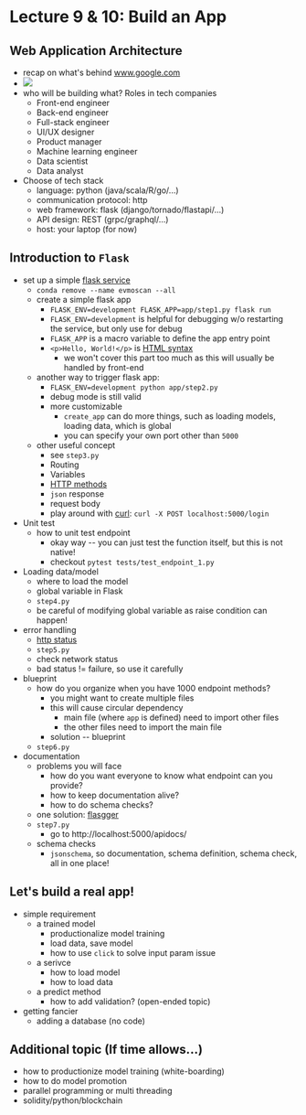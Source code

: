 # Lecture 9 & 10: Build an App

## Web Application Architecture
- recap on what's behind www.google.com
- ![](https://www.velvetech.com/wp-content/uploads/2021/07/web-architecture-diagram.jpg)
- who will be building what? Roles in tech companies
  - Front-end engineer
  - Back-end engineer
  - Full-stack engineer
  - UI/UX designer
  - Product manager
  - Machine learning engineer
  - Data scientist
  - Data analyst
- Choose of tech stack
  - language: python (java/scala/R/go/...)
  - communication protocol: http
  - web framework: flask (django/tornado/flastapi/...)
  - API design: REST (grpc/graphql/...)
  - host: your laptop (for now)
      
## Introduction to `Flask`
- set up a simple [flask service](https://flask.palletsprojects.com/en/2.0.x/)
  - `conda remove --name evmoscan --all`
  - create a simple flask app
    - `FLASK_ENV=development FLASK_APP=app/step1.py flask run`
    - `FLASK_ENV=development` is helpful for debugging w/o restarting the service, but only use for debug
    - `FLASK_APP` is a macro variable to define the app entry point
    - `<p>Hello, World!</p>` is [HTML syntax](https://www.w3schools.com/html/html5_syntax.asp)
      - we won't cover this part too much as this will usually be handled by front-end
  - another way to trigger flask app:
    - `FLASK_ENV=development python app/step2.py`
    - debug mode is still valid
    - more customizable
      - `create_app` can do more things, such as loading models, loading data, which is global
      - you can specify your own port other than `5000`
  - other useful concept  
    - see `step3.py`
    - Routing
    - Variables
    - [HTTP methods](https://developer.mozilla.org/en-US/docs/Web/HTTP/Methods)
    - `json` response
    - request body  
    - play around with [curl](https://www.keycdn.com/support/popular-curl-examples): `curl -X POST localhost:5000/login`
- Unit test
  - how to unit test endpoint
    - okay way -- you can just test the function itself, but this is not native!
    - checkout `pytest tests/test_endpoint_1.py`
- Loading data/model
  - where to load the model
  - global variable in Flask
  - `step4.py`
  - be careful of modifying global variable as raise condition can happen!
- error handling
  - [http status](https://developer.mozilla.org/en-US/docs/Web/HTTP/Status)
  - `step5.py`
  - check network status
  - bad status != failure, so use it carefully
- blueprint
  - how do you organize when you have 1000 endpoint methods?
    - you might want to create multiple files
    - this will cause circular dependency
      - main file (where `app` is defined) need to import other files
      - the other files need to import the main file
    - solution -- blueprint
  - `step6.py`
- documentation
  - problems you will face
    - how do you want everyone to know what endpoint can you provide?
    - how to keep documentation alive?
    - how to do schema checks?
  - one solution: [flasgger](https://github.com/flasgger/flasgger)
  - `step7.py`
    - go to http://localhost:5000/apidocs/
  - schema checks
    - `jsonschema`, so documentation, schema definition, schema check, all in one place!


## Let's build a real app!
- simple requirement
  - a trained model
      - productionalize model training
      - load data, save model
      - how to use `click` to solve input param issue
  - a serivce
    - how to load model
    - how to load data
  - a predict method
    - how to add validation? (open-ended topic)
- getting fancier
  - adding a database (no code)
  

## Additional topic (If time allows...)
- how to productionize model training (white-boarding)
- how to do model promotion
- parallel programming or multi threading
- solidity/python/blockchain